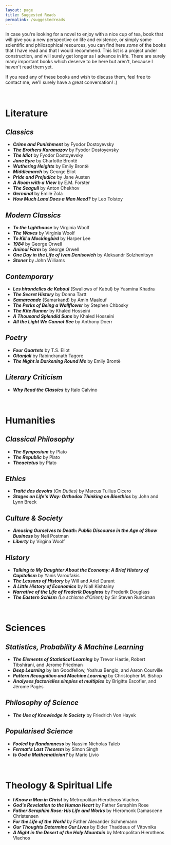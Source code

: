 ```yaml
---
layout: page
title: Suggested Reads
permalink: /suggestedreads
---
```


In case you're looking for a novel to enjoy with a nice cup of tea, book that will give you a new perspective on life and existence, or simply some scientific and philosophical resources, you can find here *some* of the books that I have read and that I would recommend. This list is a project under construction, and will surely get longer as I advance in life. There are surely many important books which deserve to be here but aren't, because I haven't read them yet.

If you read any of these books and wish to discuss them, feel free to contact me, we'll surely have a great conversation! :) 

&nbsp;

# Literature

## *Classics* 
- ***Crime and Punishment*** by Fyodor Dostoyevsky
- ***The Brothers Karamazov*** by Fyodor Dostoyevsky
- ***The Idiot*** by Fyodor Dostoyevsky
- ***Jane Eyre*** by Charlotte Brontë
- ***Wuthering Heights*** by Emily Brontë
- ***Middlemarch*** by George Eliot 
- ***Pride and Prejudice*** by Jane Austen 
- ***A Room with a View*** by E.M. Forster
- ***The Seagull*** by Anton Chekhov
- ***Germinal*** by Emile Zola
- ***How Much Land Does a Man Need?*** by Leo Tolstoy

## *Modern Classics*
- ***To the Lighthouse*** by Virginia Woolf
- ***The Waves*** by Virginia Woolf
- ***To Kill a Mockingbird*** by Harper Lee
- ***1984*** by George Orwell
- ***Animal Farm*** by George Orwell
- ***One Day in the Life of Ivan Denisovich*** by Aleksandr Solzhenitsyn 
- ***Stoner*** by John Williams

## *Contemporary*
- ***Les hirondelles de Kaboul*** (Swallows of Kabul) by Yasmina Khadra
- ***The Secret History*** by Donna Tartt
- ***Samarcande*** (Samarkand) by Amin Maalouf
- ***The Perks of Being a Wallflower*** by Stephen Chbosky
- ***The Kite Runner*** by Khaled Hosseini
- ***A Thousand Splendid Suns*** by Khaled Hosseini
- ***All the Light We Cannot See*** by Anthony Doerr 

## *Poetry*
- ***Four Quartets*** by T.S. Eliot
- ***Gitanjali*** by Rabindranath Tagore
- ***The Night is Darkening Round Me*** by Emily Brontë

## *Literary Criticism* 
- ***Why Read the Classics*** by Italo Calvino 


&nbsp;


# Humanities

## *Classical Philosophy*
- ***The Symposium*** by Plato
- ***The Republic*** by Plato 
- ***Theaetetus*** by Plato

## *Ethics*
- ***Traité des devoirs*** *(On Duties)* by Marcus Tullius Cicero
- ***Stages on Life's Way: Orthodox Thinking on Bioethics*** by John and Lynn Breck

## *Culture & Society*
- ***Amusing Ourselves to Death: Public Discourse in the Age of Show Business*** by Neil Postman
- ***Liberty*** by Virgina Woolf 

## *History*
- ***Talking to My Daughter About the Economy: A Brief History of Capitalism*** by Yanis Varoufakis
- ***The Lessons of History*** by Will and Ariel Durant
- ***A Little History of Economics*** by Niall Kishtainy 
- ***Narrative of the Life of Frederik Douglass*** by Frederik Douglass 
- ***The Eastern Schism*** *(Le schisme d'Orient)* by Sir Steven Runciman

&nbsp;

# Sciences

## *Statistics, Probability & Machine Learning*
- ***The Elements of Statistical Learning*** by Trevor Hastie, Robert Tibshirani, and Jerome Friedman
- ***Deep Learning*** by Ian Goodfellow, Yoshua Bengio, and Aaron Courville
- ***Pattern Recognition and Machine Learning*** by Christopher M. Bishop
- ***Analyses factorielles simples et multiples*** by Brigitte Escofier, and Jérome Pagès

## *Philosophy of Science*
- ***The Use of Knowledge in Society*** by Friedrich Von Hayek 

## *Popularised Science*
- ***Fooled by Randomness*** by Nassim Nicholas Taleb 
- ***Fermat's Last Theorem*** by Simon Singh
- ***Is God a Mathematician?*** by Mario Livio


&nbsp;

# Theology & Spiritual Life

- ***I Know a Man in Christ*** by Metropolitan Hierotheos Vlachos
- ***God's Revelation to the Human Heart*** by Father Seraphim Rose
- ***Father Seraphim Rose: His Life and Works*** by Hieromonk Damascene Christensen
- ***For the Life of the World*** by Father Alexander Schmemann  
- ***Our Thoughts Determine Our Lives*** by Elder Thaddeus of Vitovnika
- ***A Night in the Desert of the Holy Mountain*** by Metropolitan Hierotheos Vlachos
